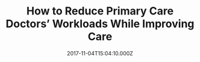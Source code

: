 ---
title: How to Reduce Primary Care Doctors’ Workloads While Improving Care
date: 2017-11-04T15:04:10.000Z
summary: A vision for the future casts the visit to the primary care doctor not as the solution but as a kind of failure—an inability to accommodate patient needs by any of the less-expensive levels of support.
image: /img/press/hbr.doctors.jpg
source: https://hbr.org/2017/11/how-to-reduce-primary-care-doctors-workloads-while-improving-care
---
